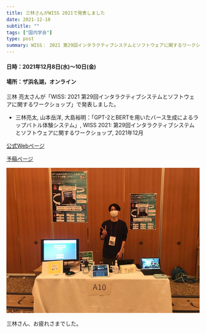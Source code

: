 ```yaml
---
title: 三林さんがWISS 2021で発表しました
date: 2021-12-10
subtitle: ""
tags: ["国内学会"]
type: post
summary: WISS： 2021 第29回インタラクティブシステムとソフトウェアに関するワークショップで発表
---
```


#### 日時：2021年12月8日(水)～10日(金)
#### 場所：ザ浜名湖，オンライン

三林 亮太さんが「WISS: 2021 第29回インタラクティブシステムとソフトウェアに関するワークショップ」で発表しました。

+ 三林亮太, 山本岳洋, 大島裕明：「GPT-2とBERTを用いたバース生成によるラップバトル体験システム」, WISS 2021: 第29回インタラクティブシステムとソフトウェアに関するワークショップ, 2021年12月

[公式Webページ](https://www.wiss.org/WISS2021/)

[予稿ページ](https://www.wiss.org/WISS2021Proceedings/data/2-A10.pdf)

![](peace.jpg)

三林さん、お疲れさまでした。

<!-- 1. 論文採録バージョン -->
<!-- [第一著者]さんの論文が「[学会フルネーム]」に採録されました。 -->

<!-- [公式Webページ](学会公式ページTopのURL) -->


<!-- 書誌情報。書式はPublicationsを参考。変にコードブロックとかで囲まなくてOK -->


<!-- [年月日]に発表予定 -->



<!-- 2. 論文発表済みバージョン -->
<!-- [第一著者]さんが「[学会フルネーム]」で発表しました。 -->

<!-- [公式Webページ](学会公式ページTopのURL) -->


<!-- 書誌情報。書式はPublicationsを参考。変にコードブロックとかで囲まなくてOK -->


<!-- 3. 論文受賞バージョン -->
<!-- [第一著者]さんの論文が「[学会フルネーム]」で「[受賞名]」を受賞しました -->

<!-- [公式Webページ](学会公式ページTopのURL) -->


<!-- 書誌情報。書式はPublicationsを参考。変にコードブロックとかで囲まなくてOK -->

<!-- 同学会複数名の場合は並べて良い感じにして -->